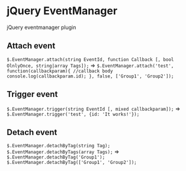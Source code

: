 jQuery EventManager
============

jQuery eventmanager plugin

Attach event
--------
`$.EventManager.attach(string EventId, function Callback [, bool OlnlyOnce, string|array Tags]);`
=>
`$.EventManager.attach('test', function(callbackparam){
	//callback body
	console.log(callbackparam.id);
}, false, ['Group1', 'Group2']);`

Trigger event
--------
`$.EventManager.trigger(string EventId [, mixed callbackparam]);`
=>
`$.EventManager.trigger('test', {id: 'It works!'});`

Detach event
--------
`$.EventManager.detachByTag(string Tag);`
`$.EventManager.detachByTags(array Tags);`
=>
`$.EventManager.detachByTag('Group1');`
`$.EventManager.detachByTag(['Group1', 'Group2']);`